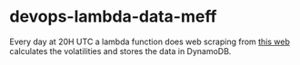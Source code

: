 # devops-lambda-data-meff
Every day at 20H UTC a lambda function does web scraping from [this web](https://www.meff.es/esp/Derivados-Financieros/Ficha/FIEM_MiniIbex_35) calculates the volatilities and stores the data in DynamoDB.
